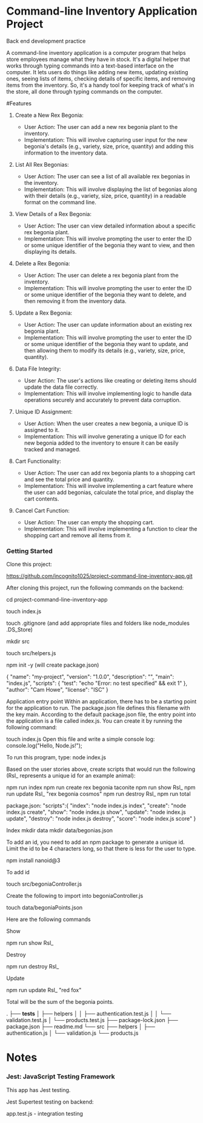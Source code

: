# Command-line Inventory Application Project
Back end development practice


A command-line inventory application is a computer program that helps store employees manage what they have in stock. It's a digital helper that works through typing commands into a text-based interface on the computer. It lets users do things like adding new items, updating existing ones, seeing lists of items, checking details of specific items, and removing items from the inventory. So, it's a handy tool for keeping track of what's in the store, all done through typing commands on the computer.


#Features


1. Create a New Rex Begonia: 
   - User Action: The user can add a new rex begonia plant to the inventory.
   - Implementation: This will involve capturing user input for the new begonia's details (e.g., variety, size, price, quantity) and adding this information to the inventory data.

2. List All Rex Begonias: 
   - User Action: The user can see a list of all available rex begonias in the inventory.
   - Implementation: This will involve displaying the list of begonias along with their details (e.g., variety, size, price, quantity) in a readable format on the command line.

3. View Details of a Rex Begonia: 
   - User Action: The user can view detailed information about a specific rex begonia plant.
   - Implementation: This will involve prompting the user to enter the ID or some unique identifier of the begonia they want to view, and then displaying its details.

4. Delete a Rex Begonia: 
   - User Action: The user can delete a rex begonia plant from the inventory.
   - Implementation: This will involve prompting the user to enter the ID or some unique identifier of the begonia they want to delete, and then removing it from the inventory data.

5. Update a Rex Begonia: 
   - User Action: The user can update information about an existing rex begonia plant.
   - Implementation: This will involve prompting the user to enter the ID or some unique identifier of the begonia they want to update, and then allowing them to modify its details (e.g., variety, size, price, quantity).

6. Data File Integrity: 
   - User Action: The user's actions like creating or deleting items should update the data file correctly.
   - Implementation: This will involve implementing logic to handle data operations securely and accurately to prevent data corruption.

7. Unique ID Assignment: 
   - User Action: When the user creates a new begonia, a unique ID is assigned to it.
   - Implementation: This will involve generating a unique ID for each new begonia added to the inventory to ensure it can be easily tracked and managed.

8. Cart Functionality: 
   - User Action: The user can add rex begonia plants to a shopping cart and see the total price and quantity.
   - Implementation: This will involve implementing a cart feature where the user can add begonias, calculate the total price, and display the cart contents.

9. Cancel Cart Function: 
   - User Action: The user can empty the shopping cart.
   - Implementation: This will involve implementing a function to clear the shopping cart and remove all items from it.



### Getting Started

Clone this project:

https://github.com/incognito1025/project-command-line-inventory-app.git



After cloning this project, run the following commands on the backend:

cd project-command-line-inventory-app

touch index.js

touch .gitignore (and add appropriate files and folders like node_modules
.DS_Store)

mkdir src

touch src/helpers.js

npm init -y (will create package.json)

{
  "name": "my-project",
  "version": "1.0.0",
  "description": "",
  "main": "index.js",
  "scripts": {
    "test": "echo \"Error: no test specified\" && exit 1"
  },
  "author": "Cam Howe",
  "license": "ISC"
}

Application entry point
Within an application, there has to be a starting point for the application to run. The package.json file defines this filename with the key main. According to the default package.json file, the entry point into the application is a file called index.js. You can create it by running the following command:

touch index.js
Open this file and write a simple console log:
console.log("Hello, Node.js!");


To run this program, type:
node index.js


Based on the user stories above, create scripts that would run the following (Rsl_ represents a unique id for an example animal):

npm run index
npm run create rex begonia taconite
npm run show Rsl_
npm run update Rsl_ "rex begonia cosmos"
npm run destroy Rsl_
npm run total


package.json:
 "scripts":{
 "index": "node index.js index",
 "create": "node index.js create",
 "show": "node index.js show",
 "update": "node index.js update",
 "destroy": "node index.js destroy",
 "score": "node index.js score"
}


Index
mkdir data
mkdir data/begonias.json


To add an id, you need to add an npm package to generate a unique id. Limit the id to be 4 characters long, so that there is less for the user to type.

npm install nanoid@3



To add id

touch src/begoniaController.js


Create the following to import into begoniaController.js

touch data/begoniaPoints.json


Here are the following commands

Show

npm run show Rsl_


Destroy

npm run destroy Rsl_


Update

npm run update Rsl_ "red fox"


Total will be the sum of the begonia points.

.
├── __tests__
│   ├── helpers
│   │   ├── authentication.test.js
│   │   └── validation.test.js
│   └── products.test.js
├── package-lock.json
├── package.json
├── readme.md
└── src
    ├── helpers
    │   ├── authentication.js
    │   └── validation.js
    └── products.js



# Notes

### Jest: JavaScript Testing Framework

This app has Jest testing.

Jest Supertest testing on backend:

app.test.js - integration testing